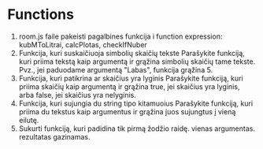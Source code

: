 # Functions

1. room.js faile pakeisti pagalbines funkcija i function expression: kubMToLitrai, calcPlotas, checkIfNuber
2. Funkcija, kuri suskaičiuoja simbolių skaičių tekste
   Parašykite funkciją, kuri priima tekstą kaip argumentą ir grąžina simbolių skaičių tame tekste. Pvz., jei paduodame argumentą "Labas", funkcija grąžina 5.
3. Funkcija, kuri patikrina ar skaičius yra lyginis
   Parašykite funkciją, kuri priima skaičių kaip argumentą ir grąžina true, jei skaičius yra lyginis, arba false, jei skaičius yra nelyginis.
4. Funkcija, kuri sujungia du string tipo kitamuoius
   Parašykite funkciją, kuri priima du tekstus kaip argumentus ir grąžina juos sujungtus į vieną eilutę.
5. Sukurti funkciją, kuri padidina tik pirmą žodžio raidę. vienas argumentas. rezultatas gazinamas.
